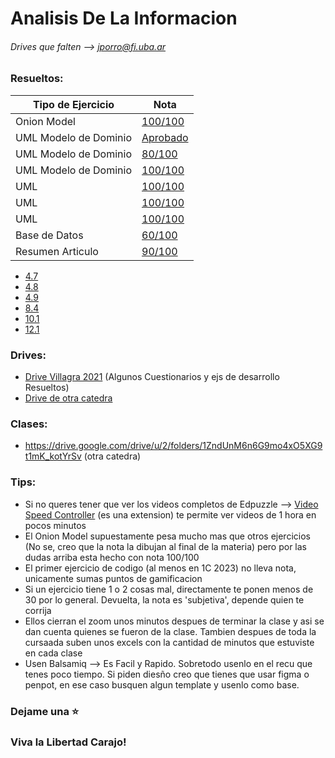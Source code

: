 # Analisis De La Informacion
###### Drives que falten --> jporro@fi.uba.ar

<!-- 
Descripcion
Villagra 1C 2023 - Repositorio de drives, ejercicios resueltos 100/100 y tips para esta catedra. Los drives contienen exámenes resueltos, apuntes, etc. FIUBA
--> 

### Resueltos:
| Tipo de Ejercicio  | Nota |
| ------------- | ------------- |
| Onion Model  | [100/100](/3.2)  |
| UML Modelo de Dominio  | [Aprobado](/Resuelto%204.2)  |
| UML Modelo de Dominio | [80/100](/4.3)  |
| UML Modelo de Dominio | [100/100](/Resuelto%204.4)  |
| UML  | [100/100](/Resuelto%204.7)  |
| UML  | [100/100](/Resuelto%204.8)  |
| UML  | [100/100](/Resuelto%204.9)  |
| Base de Datos  | [60/100](/Resuelto%2010.1)  |
| Resumen Articulo  | [90/100](/Resuelto%2012.1)  |

* [4.7](/Resuelto%204.7)
* [4.8](/RESUELTO%204.8)
* [4.9](/Resuelto%204.9)
* [8.4](/Resuelto%208.4)
* [10.1](/Resuelto%2010.1)
* [12.1](/Resuelto%2012.1)

### Drives:
* [Drive Villagra 2021](https://drive.google.com/drive/folders/11u4iLyzfOHkn36hI-Xb_QiASX-PUwqEO) (Algunos Cuestionarios y ejs de desarrollo Resueltos)
* [Drive de otra catedra](https://drive.google.com/drive/folders/1vEjo5breKTGSUYypnTbSi9aJm31dNi6k)

### Clases: 
* https://drive.google.com/drive/u/2/folders/1ZndUnM6n6G9mo4xO5XG9t1mK_kotYrSv (otra catedra)

### Tips:
- Si no queres tener que ver los videos completos de Edpuzzle --> [Video Speed Controller](https://chrome.google.com/webstore/detail/super-video-speed-control/chnccghejnflbccphgkncbmllhfljdfa) (es una extension) te permite ver videos de 1 hora en pocos minutos
- El Onion Model supuestamente pesa mucho mas que otros ejercicios (No se, creo que la nota la dibujan al final de la materia) pero por las dudas arriba esta hecho con nota 100/100
- El primer ejercicio de codigo (al menos en 1C 2023) no lleva nota, unicamente sumas puntos de gamificacion
- Si un ejercicio tiene 1 o 2 cosas mal, directamente te ponen menos de 30 por lo general. Devuelta, la nota es 'subjetiva', depende quien te corrija
- Ellos cierran el zoom unos minutos despues de terminar la clase y asi se dan cuenta quienes se fueron de la clase. Tambien despues de toda la cursaada suben unos excels con la cantidad de minutos que estuviste en cada clase
- Usen Balsamiq --> Es Facil y Rapido. Sobretodo usenlo en el recu que tenes poco tiempo. Si piden diesño creo que tienes que usar figma o penpot, en ese caso busquen algun template y usenlo como base.

### Dejame una ⭐

### Viva la Libertad Carajo!
